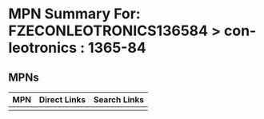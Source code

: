 



# MPN Summary For: FZECONLEOTRONICS136584 > con-leotronics : 1365-84

## MPNs
  

|MPN|Direct Links|Search Links|
| :--- | :--- | :--- |
||||
